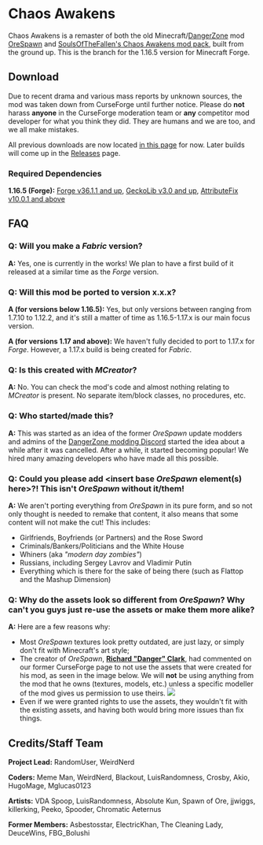 # Chaos Awakens
Chaos Awakens is a remaster of both the old Minecraft/[DangerZone](http://dangerzonegame.net/) mod [OreSpawn](https://www.dangerzonegame.net/dz-21-mods.html) and [SoulsOfTheFallen's Chaos Awakens mod pack](https://web.archive.org/web/20180314164908/http://www.dangerzonegame.net/mods.html), built from the ground up. This is the branch for the 1.16.5 version for Minecraft Forge.

## Download
Due to recent drama and various mass reports by unknown sources, the mod was taken down from CurseForge until further notice. Please do **not** harass **anyone** in the CurseForge moderation team or **any** competitor mod developer for what you think they did. They are humans and we are too, and we all make mistakes.

All previous downloads are now located [in this page](https://invalid2.github.io/downloads.html) for now. Later builds will come up in the [Releases](https://github.com/Chaos-Awakens-Mod-Team/ChaosAwakens/releases/) page.

### Required Dependencies
**1.16.5 (Forge):** [Forge v36.1.1 and up](https://files.minecraftforge.net/net/minecraftforge/forge/index_1.16.5.html), [GeckoLib v3.0 and up](https://www.curseforge.com/minecraft/mc-mods/geckolib/files/all?filter-game-version=1738749986%3a70886), [AttributeFix v10.0.1 and above](https://www.curseforge.com/minecraft/mc-mods/attributefix/files/all?filter-game-version=1738749986%3a70886)

## FAQ
### Q: Will you make a *Fabric* version?
**A:** Yes, one is currently in the works! We plan to have a first build of it released at a similar time as the *Forge* version.

### Q: Will this mod be ported to version x.x.x?
**A (for versions below 1.16.5):** Yes, but only versions between ranging from 1.7.10 to 1.12.2, and it's still a matter of time as 1.16.5-1.17.x is our main focus version.

**A (for versions 1.17 and above):** We haven't fully decided to port to 1.17.x for *Forge*. However, a 1.17.x build is being created for *Fabric*.

### Q: Is this created with *MCreator*?
**A:** No. You can check the mod's code and almost nothing relating to *MCreator* is present. No separate item/block classes, no procedures, etc.

### Q: Who started/made this?
**A:** This was started as an idea of the former *OreSpawn* update modders and admins of the [DangerZone modding Discord](https://discord.gg/hs6FJEDtMd) started the idea about a while after it was cancelled. After a while, it started becoming popular! We hired many amazing developers who have made all this possible.

### Q: Could you please add \<insert base *OreSpawn* element(s) here\>?! This isn't *OreSpawn* without it/them!
**A:** We aren't porting everything from *OreSpawn* in its pure form, and so not only thought is needed to remake that content, it also means that some content will not make the cut! This includes:
- Girlfriends, Boyfriends (or Partners) and the Rose Sword
- Criminals/Bankers/Politicians and the White House
- Whiners (aka *"modern day zombies"*)
- Russians, including Sergey Lavrov and Vladimir Putin
- Everything which is there for the sake of being there (such as Flattop and the Mashup Dimension)

### Q: Why do the assets look so different from *OreSpawn*? Why can't you guys just re-use the assets or make them more alike?
**A:** Here are a few reasons why:
- Most *OreSpawn* textures look pretty outdated, are just lazy, or simply don't fit with Minecraft's art style;
- The creator of *OreSpawn*, [**Richard "Danger" Clark**](https://www.youtube.com/channel/UC_Tsf31uosncmWCICYO52Dw), had commented on our former CurseForge page to not use the assets that were created for his mod, as seen in the image below. We will **not** be using anything from the mod that he owns (textures, models, etc.) unless a specific modeller of the mod gives us permission to use theirs.
![](https://cdn.discordapp.com/attachments/836006424781914154/846513645580189706/unknown.png)
- Even if we were granted rights to use the assets, they wouldn't fit with the existing assets, and having both would bring more issues than fix things.

## Credits/Staff Team
**Project Lead:** RandomUser, WeirdNerd

**Coders:** Meme Man, WeirdNerd, Blackout, LuisRandomness, Crosby, Akio, HugoMage, Mglucas0123

**Artists:** VDA Spoop, LuisRandomness, Absolute Kun, Spawn of Ore, jjwiggs, killerking, Peeko, Spooder, Chromatic Aeternus

**Former Members:** Asbestosstar, ElectricKhan, The Cleaning Lady, DeuceWins, FBG_Bolushi
